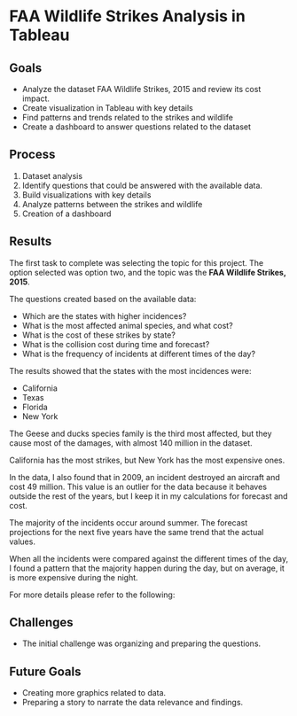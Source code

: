 # FAA Wildlife Strikes Analysis in Tableau

## Goals

- Analyze the dataset FAA Wildlife Strikes, 2015 and review its cost impact.
- Create visualization in Tableau with key details
- Find patterns and trends related to the strikes and wildlife
- Create a dashboard to answer questions related to the dataset

## Process

1. Dataset analysis
2. Identify questions that could be answered with the available data.
3. Build visualizations with key details
4. Analyze patterns between the strikes and wildlife
5. Creation of a dashboard

## Results

The first task to complete was selecting the topic for this project. The option selected was option two, and the topic was the **FAA Wildlife Strikes, 2015**.

The questions created based on the available data:

- Which are the states with higher incidences?
- What is the most affected animal species, and what cost?
- What is the cost of these strikes by state?
- What is the collision cost during time and forecast?
- What is the frequency of incidents at different times of the day?

The results showed that the states with the most incidences were:
- California
- Texas
- Florida
- New York

The Geese and ducks species family is the third most affected, but they cause most of the damages, with almost 140 million in the dataset.

California has the most strikes, but New York has the most expensive ones.

In the data, I also found that in 2009, an incident destroyed an aircraft and cost 49 million. This value is an outlier for the data because it behaves outside the rest of the years, but I keep it in my calculations for forecast and cost. 

The majority of the incidents occur around summer. The forecast projections for the next five years have the same trend that the actual values.

When all the incidents were compared against the different times of the day, I found a pattern that the majority happen during the day, but on average, it is more expensive during the night.

For more details please refer to the following:

## Challenges 

- The initial challenge was organizing and preparing the questions.


## Future Goals

- Creating more graphics related to data.
- Preparing a story to narrate the data relevance and findings.

